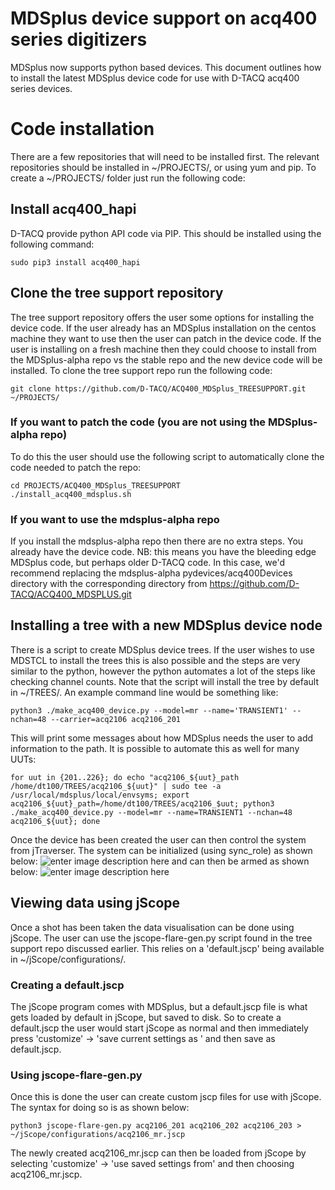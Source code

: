 # MDSplus device support on acq400 series digitizers

MDSplus now supports python based devices. This document outlines how to install the latest MDSplus device code for use with D-TACQ acq400 series devices.


# Code installation

There are a few repositories that will need to be installed first. The relevant repositories should be installed in ~/PROJECTS/, or using yum and pip. To create a ~/PROJECTS/ folder just run the following code:

## Install acq400_hapi

D-TACQ provide python API code via PIP. This should be installed using the following command:

    sudo pip3 install acq400_hapi

## Clone the tree support repository

The tree support repository offers the user some options for installing the device code. If the user already has an MDSplus installation on the centos machine they want to use then the user can patch in the device code. If the user is installing on a fresh machine then they could choose to install from the MDSplus-alpha repo vs the stable repo and the new device code will be installed. To clone the tree support repo run the following code:

    git clone https://github.com/D-TACQ/ACQ400_MDSplus_TREESUPPORT.git ~/PROJECTS/

### If you want to patch the code (you are not using the MDSplus-alpha repo)

To do this the user should use the following script to automatically clone the code needed to patch the repo:

    cd PROJECTS/ACQ400_MDSplus_TREESUPPORT
    ./install_acq400_mdsplus.sh

### If you want to use the mdsplus-alpha repo
If you install the mdsplus-alpha repo then there are no extra steps. You already have the device code.
NB: this means you have the bleeding edge MDSplus code, but perhaps older D-TACQ code. In this case, we'd recommend replacing the mdsplus-alpha pydevices/acq400Devices directory with the corresponding directory from https://github.com/D-TACQ/ACQ400_MDSPLUS.git

## Installing a tree with a new MDSplus device node

There is a script to create MDSplus device trees. If the user wishes to use MDSTCL to install the trees this is also possible and the steps are very similar to the python, however the python automates a lot of the steps like checking channel counts. Note that the script will install the tree by default in ~/TREES/. An example command line would be something like:

    python3 ./make_acq400_device.py --model=mr --name='TRANSIENT1' --nchan=48 --carrier=acq2106 acq2106_201

This will print some messages about how MDSplus needs the user to add information to the path. It is possible to automate this as well for many UUTs:

    for uut in {201..226}; do echo "acq2106_${uut}_path /home/dt100/TREES/acq2106_${uut}" | sudo tee -a /usr/local/mdsplus/local/envsyms; export acq2106_${uut}_path=/home/dt100/TREES/acq2106_$uut; python3 ./make_acq400_device.py --model=mr --name=TRANSIENT1 --nchan=48 acq2106_${uut}; done

Once the device has been created the user can then control the system from jTraverser. The system can be initialized (using sync_role) as shown below:
![enter image description here](https://user-images.githubusercontent.com/36033499/90390074-9f3a7480-e082-11ea-882f-cf2f69145d14.png)
and can then be armed as shown below:
![enter image description here](https://user-images.githubusercontent.com/36033499/90390081-a3669200-e082-11ea-838b-b99907cdbd83.png)

## Viewing data using jScope

Once a shot has been taken the data visualisation can be done using jScope. The user can use the jscope-flare-gen.py script found in the tree support repo discussed earlier. This relies on a 'default.jscp' being available in ~/jScope/configurations/.

### Creating a default.jscp

The jScope program comes with MDSplus, but a default.jscp file is what gets loaded by default in jScope, but saved to disk. So to create a default.jscp the user would start jScope as normal and then immediately press 'customize' -> 'save current settings as ' and then save as default.jscp.

### Using jscope-flare-gen.py

Once this is done the user can create custom jscp files for use with jScope. The syntax for doing so is as shown below:

    python3 jscope-flare-gen.py acq2106_201 acq2106_202 acq2106_203 > ~/jScope/configurations/acq2106_mr.jscp

The newly created acq2106_mr.jscp can then be loaded from jScope by selecting 'customize' -> 'use saved settings from' and then choosing acq2106_mr.jscp.
